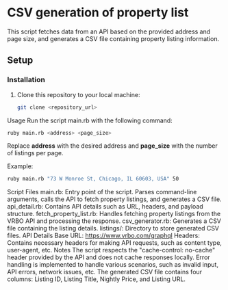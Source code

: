 # CSV generation of property list

This script fetches data from an API based on the provided address and page size, and generates a CSV file containing property listing information.

## Setup

### Installation
1. Clone this repository to your local machine:

   ```bash
   git clone <repository_url>
   ```
Usage
Run the script main.rb with the following command:
```bash
ruby main.rb <address> <page_size>
```
Replace **address** with the desired address and **page_size** with the number of listings per page.

Example:
```bash
ruby main.rb "73 W Monroe St, Chicago, IL 60603, USA" 50
```
Script Files
main.rb: Entry point of the script. Parses command-line arguments, calls the API to fetch property listings, and generates a CSV file.
api_detail.rb: Contains API details such as URL, headers, and payload structure.
fetch_property_list.rb: Handles fetching property listings from the VRBO API and processing the response.
csv_generator.rb: Generates a CSV file containing the listing details.
listings/: Directory to store generated CSV files.
API Details
Base URL: https://www.vrbo.com/graphql
Headers: Contains necessary headers for making API requests, such as content type, user-agent, etc.
Notes
The script respects the "cache-control: no-cache" header provided by the API and does not cache responses locally.
Error handling is implemented to handle various scenarios, such as invalid input, API errors, network issues, etc.
The generated CSV file contains four columns: Listing ID, Listing Title, Nightly Price, and Listing URL.
